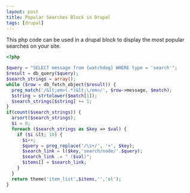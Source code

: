 ```yaml
---
layout: post
title: Popular Searches Block in Drupal
tags: [drupal]
---
```

This php code can be used in a drupal block to display the most popular searches on your site.

<!--break-->

```php
<?php

$query = "SELECT message from {watchdog} WHERE type = 'search'";
$result = db_query($query);
$search_strings = array();
while ($row = db_fetch_object($result)) {
  preg_match('/&lt;em>(.*)&lt;\/em>/', $row->message, $match);
  $string = strtolower($match[1]);
  $search_strings[$string] += 1;
}
if(count($search_strings)) {
  arsort($search_strings);
  $i = 0;
  foreach ($search_strings as $key => $val) {
    if ($i &lt; 10) {
      $i++;
      $query = preg_replace('/\s+/', '+', $key);
      $search_link = l($key,'search/node/'.$query);
      $search_link .= " ($val)";
      $items[] = $search_link;
    }
  }
  return theme('item_list',$items,'','ol');
}
```